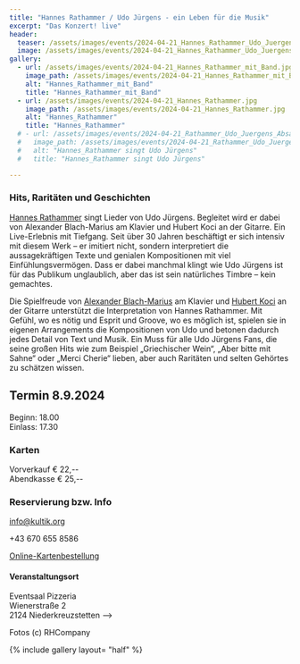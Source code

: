 ```yaml
---
title: "Hannes Rathammer / Udo Jürgens - ein Leben für die Musik" 
excerpt: "Das Konzert! live"
header:
  teaser: /assets/images/events/2024-04-21_Hannes_Rathammer_Udo_Juergens.jpg
  image: /assets/images/events/2024-04-21_Hannes_Rathammer_Udo_Juergens.jpg
gallery:
  - url: /assets/images/events/2024-04-21_Hannes_Rathammer_mit_Band.jpg
    image_path: /assets/images/events/2024-04-21_Hannes_Rathammer_mit_Band.jpg
    alt: "Hannes_Rathammer_mit_Band"
    title: "Hannes_Rathammer_mit_Band"
  - url: /assets/images/events/2024-04-21_Hannes_Rathammer.jpg
    image_path: /assets/images/events/2024-04-21_Hannes_Rathammer.jpg
    alt: "Hannes_Rathammer"
    title: "Hannes_Rathammer"
  # - url: /assets/images/events/2024-04-21_Rathammer_Udo_Juergens_Absage_neuer_Termin.png
  #   image_path: /assets/images/events/2024-04-21_Rathammer_Udo_Juergens_Absage_neuer_Termin.png
  #   alt: "Hannes_Rathammer singt Udo Jürgens"
  #   title: "Hannes_Rathammer singt Udo Jürgens"

---
```


<!---- Speichern in _events oder _highlights oder _archive 
Eventüberschrift wird oben im title: "" festgelegt
----->

### Hits, Raritäten und Geschichten

[Hannes Rathammer](https://rhcompany.at/programme) singt Lieder von Udo Jürgens. Begleitet wird er dabei von Alexander
Blach-Marius am Klavier und Hubert Koci an der Gitarre. Ein Live-Erlebnis mit Tiefgang. Seit über 30 Jahren beschäftigt er sich intensiv mit diesem Werk – er imitiert nicht, sondern interpretiert die aussagekräftigen Texte und genialen Kompositionen mit viel Einfühlungsvermögen. Dass er dabei manchmal klingt wie Udo Jürgens ist für das Publikum unglaublich, aber das ist sein natürliches Timbre – kein gemachtes.

Die Spielfreude von [Alexander Blach-Marius](http://musikschule.wolkersdorf.at/Blach-Marius_Alexander) am Klavier und [Hubert Koci](https://hubertkoci.at/) an der Gitarre unterstützt die Interpretation von Hannes Rathammer. Mit Gefühl, wo es nötig und Esprit und Groove, wo es möglich ist, spielen sie in eigenen Arrangements die Kompositionen von Udo und betonen dadurch jedes Detail von Text und Musik. Ein Muss für alle Udo Jürgens Fans, die seine großen Hits wie zum Beispiel „Griechischer Wein“, „Aber bitte mit Sahne“ oder „Merci Cherie“ lieben, aber auch Raritäten und selten Gehörtes zu schätzen wissen.

## Termin 8.9.2024  

Beginn:  18.00  
Einlass: 17.30  

### Karten

Vorverkauf € 22,--  
Abendkasse € 25,--  

### Reservierung bzw. Info

<info@kultik.org>  

+43 670 655 8586  

[Online-Kartenbestellung](https://www.ticketschalter.at/produkte/66903-tickets-hannes-rathammer-eventsaal-pizzeria-kreuzstetten-am-21-04-2024)  

#### Veranstaltungsort

Eventsaal Pizzeria  
Wienerstraße 2  
2124 Niederkreuzstetten    -->

Fotos (c) RHCompany  

{% include gallery layout= "half" %}

